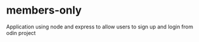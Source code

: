 # members-only

Application using node and express to allow users to sign up and login from odin project
